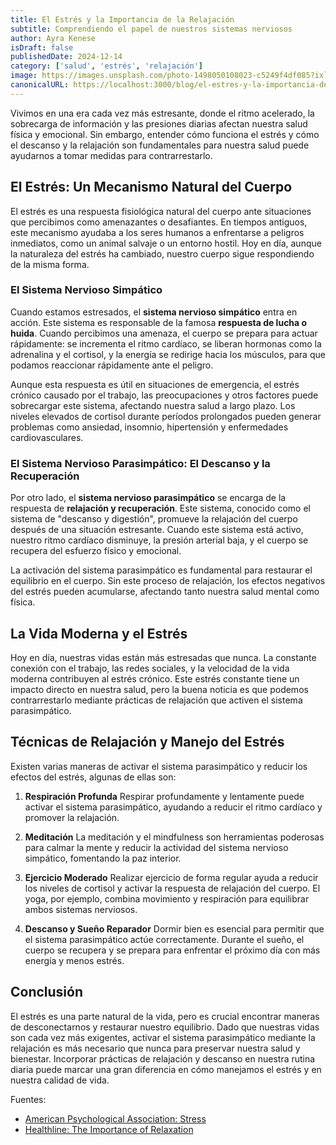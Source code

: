```yaml
---
title: El Estrés y la Importancia de la Relajación
subtitle: Comprendiendo el papel de nuestros sistemas nerviosos
author: Ayra Kenese
isDraft: false
publishedDate: 2024-12-14
category: ['salud', 'estrés', 'relajación']
image: https://images.unsplash.com/photo-1498050108023-c5249f4df085?ixlib=rb-4.0.3&ixid=MnwxMjA3fDB8MHxwaG90by1wYWdlfHx8fGVufDB8fHx8&auto=format&fit=crop&w=1472&q=80
canonicalURL: https://localhost:3000/blog/el-estres-y-la-importancia-de-la-relajacion
---
```


Vivimos en una era cada vez más estresante, donde el ritmo acelerado, la sobrecarga de información y las presiones diarias afectan nuestra salud física y emocional. Sin embargo, entender cómo funciona el estrés y cómo el descanso y la relajación son fundamentales para nuestra salud puede ayudarnos a tomar medidas para contrarrestarlo.

## El Estrés: Un Mecanismo Natural del Cuerpo

El estrés es una respuesta fisiológica natural del cuerpo ante situaciones que percibimos como amenazantes o desafiantes. En tiempos antiguos, este mecanismo ayudaba a los seres humanos a enfrentarse a peligros inmediatos, como un animal salvaje o un entorno hostil. Hoy en día, aunque la naturaleza del estrés ha cambiado, nuestro cuerpo sigue respondiendo de la misma forma.

### El Sistema Nervioso Simpático

Cuando estamos estresados, el **sistema nervioso simpático** entra en acción. Este sistema es responsable de la famosa **respuesta de lucha o huida**. Cuando percibimos una amenaza, el cuerpo se prepara para actuar rápidamente: se incrementa el ritmo cardíaco, se liberan hormonas como la adrenalina y el cortisol, y la energía se redirige hacia los músculos, para que podamos reaccionar rápidamente ante el peligro.

Aunque esta respuesta es útil en situaciones de emergencia, el estrés crónico causado por el trabajo, las preocupaciones y otros factores puede sobrecargar este sistema, afectando nuestra salud a largo plazo. Los niveles elevados de cortisol durante períodos prolongados pueden generar problemas como ansiedad, insomnio, hipertensión y enfermedades cardiovasculares.

### El Sistema Nervioso Parasimpático: El Descanso y la Recuperación

Por otro lado, el **sistema nervioso parasimpático** se encarga de la respuesta de **relajación y recuperación**. Este sistema, conocido como el sistema de "descanso y digestión", promueve la relajación del cuerpo después de una situación estresante. Cuando este sistema está activo, nuestro ritmo cardíaco disminuye, la presión arterial baja, y el cuerpo se recupera del esfuerzo físico y emocional.

La activación del sistema parasimpático es fundamental para restaurar el equilibrio en el cuerpo. Sin este proceso de relajación, los efectos negativos del estrés pueden acumularse, afectando tanto nuestra salud mental como física.

## La Vida Moderna y el Estrés

Hoy en día, nuestras vidas están más estresadas que nunca. La constante conexión con el trabajo, las redes sociales, y la velocidad de la vida moderna contribuyen al estrés crónico. Este estrés constante tiene un impacto directo en nuestra salud, pero la buena noticia es que podemos contrarrestarlo mediante prácticas de relajación que activen el sistema parasimpático.

## Técnicas de Relajación y Manejo del Estrés

Existen varias maneras de activar el sistema parasimpático y reducir los efectos del estrés, algunas de ellas son:

1. **Respiración Profunda**
   Respirar profundamente y lentamente puede activar el sistema parasimpático, ayudando a reducir el ritmo cardíaco y promover la relajación.

2. **Meditación**
   La meditación y el mindfulness son herramientas poderosas para calmar la mente y reducir la actividad del sistema nervioso simpático, fomentando la paz interior.

3. **Ejercicio Moderado**
   Realizar ejercicio de forma regular ayuda a reducir los niveles de cortisol y activar la respuesta de relajación del cuerpo. El yoga, por ejemplo, combina movimiento y respiración para equilibrar ambos sistemas nerviosos.

4. **Descanso y Sueño Reparador**
   Dormir bien es esencial para permitir que el sistema parasimpático actúe correctamente. Durante el sueño, el cuerpo se recupera y se prepara para enfrentar el próximo día con más energía y menos estrés.

## Conclusión

El estrés es una parte natural de la vida, pero es crucial encontrar maneras de desconectarnos y restaurar nuestro equilibrio. Dado que nuestras vidas son cada vez más exigentes, activar el sistema parasimpático mediante la relajación es más necesario que nunca para preservar nuestra salud y bienestar. Incorporar prácticas de relajación y descanso en nuestra rutina diaria puede marcar una gran diferencia en cómo manejamos el estrés y en nuestra calidad de vida.

Fuentes:

- [American Psychological Association: Stress](https://www.apa.org)
- [Healthline: The Importance of Relaxation](https://www.healthline.com)


